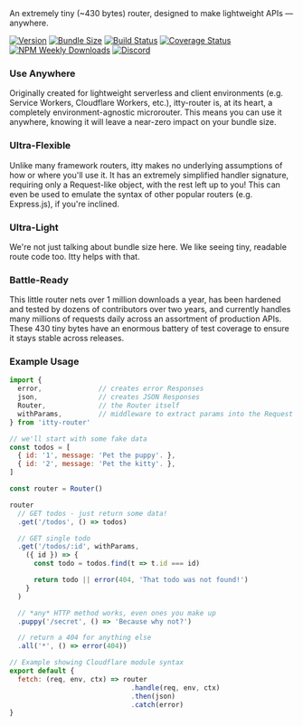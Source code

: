 <div class="byline">
  An extremely tiny (~430 bytes) router, designed to make lightweight APIs &mdash; anywhere.
</div>

[![Version](https://img.shields.io/npm/v/itty-router.svg?style=flat-square)](https://npmjs.com/package/itty-router)
[![Bundle Size](https://deno.bundlejs.com/?q=itty-router@next/Router&badge&badge-style=flat-square)](https://deno.bundlejs.com/?q=itty-router@next/Router)
[![Build Status](https://img.shields.io/github/actions/workflow/status/kwhitley/itty-router/verify.yml?branch=v3.x&style=flat-square)](https://github.com/kwhitley/itty-router/actions/workflows/verify.yml)
[![Coverage Status](https://img.shields.io/coveralls/github/kwhitley/itty-router/v3.x?style=flat-square)](https://coveralls.io/github/kwhitley/itty-router?branch=v3.x)
[![NPM Weekly Downloads](https://img.shields.io/npm/dw/itty-router?style=flat-square)](https://npmjs.com/package/itty-router)
[![Discord](https://img.shields.io/discord/832353585802903572?style=flat-square)](https://discord.com/channels/832353585802903572)

### Use Anywhere
Originally created for lightweight serverless and client environments (e.g. Service Workers, Cloudflare Workers, etc.), itty-router is, at its heart, a completely environment-agnostic microrouter.  This means you can use it anywhere, knowing it will leave a near-zero impact on your bundle size.

### Ultra-Flexible
Unlike many framework routers, itty makes no underlying assumptions of how or where you'll use it. It has an extremely simplified handler signature, requiring only a Request-like object, with the rest left up to you! This can even be used to emulate the syntax of other popular routers (e.g. Express.js), if you're inclined.

### Ultra-Light
We're not just talking about bundle size here.  We like seeing tiny, readable route code too.  Itty helps with that.

### Battle-Ready
This little router nets over 1 million downloads a year, has been hardened and tested by dozens of contributors over two years, and currently handles many millions of requests daily across an assortment of production APIs.  These 430 tiny bytes have an enormous battery of test coverage to ensure it stays stable across releases.

### Example Usage

```js
import { 
  error,              // creates error Responses
  json,               // creates JSON Responses
  Router,             // the Router itself
  withParams,         // middleware to extract params into the Request itself
} from 'itty-router'

// we'll start with some fake data
const todos = [
  { id: '1', message: 'Pet the puppy'. },
  { id: '2', message: 'Pet the kitty'. },
]

const router = Router()

router
  // GET todos - just return some data!
  .get('/todos', () => todos)

  // GET single todo
  .get('/todos/:id', withParams, 
    ({ id }) => {
      const todo = todos.find(t => t.id === id)

      return todo || error(404, 'That todo was not found!')
    }
  )

  // *any* HTTP method works, even ones you make up
  .puppy('/secret', () => 'Because why not?')

  // return a 404 for anything else
  .all('*', () => error(404))

// Example showing Cloudflare module syntax
export default {
  fetch: (req, env, ctx) => router
                              .handle(req, env, ctx)
                              .then(json)
                              .catch(error)
}
```
